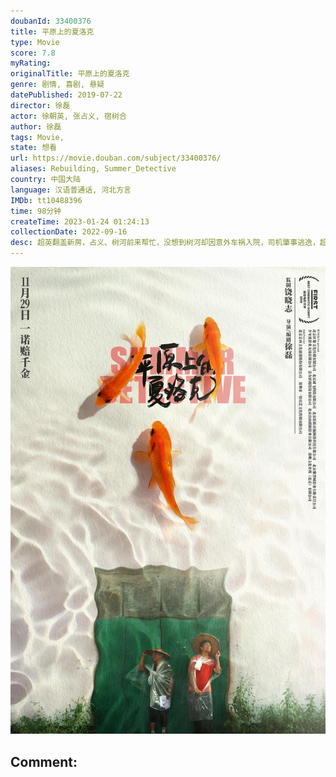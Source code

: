 ```yaml
---
doubanId: 33400376
title: 平原上的夏洛克
type: Movie
score: 7.8
myRating: 
originalTitle: 平原上的夏洛克
genre: 剧情, 喜剧, 悬疑
datePublished: 2019-07-22
director: 徐磊
actor: 徐朝英, 张占义, 宿树合
author: 徐磊
tags: Movie, 
state: 想看
url: https://movie.douban.com/subject/33400376/
aliases: Rebuilding, Summer_Detective
country: 中国大陆
language: 汉语普通话, 河北方言
IMDb: tt10488396
time: 98分钟
createTime: 2023-01-24 01:24:13
collectionDate: 2022-09-16
desc: 超英翻盖新房，占义、树河前来帮忙，没想到树河却因意外车祸入院，司机肇事逃逸，超英和占义化身“平原侦探”，踏上了一段令人啼笑皆非的荒诞追凶之旅。
---
```


![image](assets/p2574198225.jpg)

Comment: 
---

